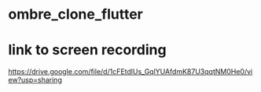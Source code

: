 # ombre_clone_flutter

# link to screen recording
https://drive.google.com/file/d/1cFEtdlUs_GqlYUAfdmK87U3qqtNM0He0/view?usp=sharing
